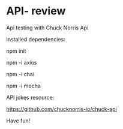 # API- review
Api testing with Chuck Norris Api

Installed dependencies:

npm init

npm -i axios 

npm -i chai

npm -i mocha

API jokes resource: 

https://github.com/chucknorris-io/chuck-api

Have fun! 
